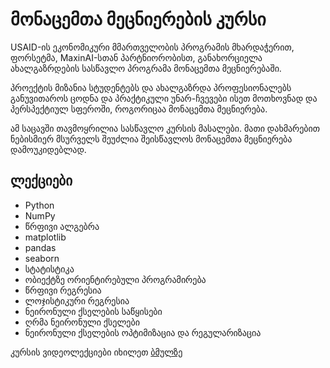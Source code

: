 # მონაცემთა მეცნიერების კურსი
USAID-ის ეკონომიკური მმართველობის პროგრამის მხარდაჭერით, ფორსეტმა, MaxinAI-სთან პარტნიორობისთ, განახორციელა ახალგაზრდების სასწავლო პროგრამა მონაცემთა მეცნიერებაში.

პროექტის მიზანია სტუდენტებს და ახალგაზრდა პროფესიონალებს განუვითაროს ცოდნა და პრაქტიკული უნარ-ჩვევები ისეთ მოთხოვნად და პერსპექტიულ სფეროში, როგორიცაა მონაცემთა მეცნიერება.

ამ საცავში თავმოყრილია სასწავლო კურსის მასალები. მათი დახმარებით ნებისმიერ მსურველს შეუძლია შეისწავლოს მონაცემთა მეცნიერება დამოუკიდებლად.

## ლექციები

* Python
* NumPy
* წრფივი ალგებრა
* matplotlib
* pandas
* seaborn
* სტატისტიკა
* ობიექტზე ორიენტირებული პროგრამირება
* წრფივი რეგრესია
* ლოჯისტიკური რეგრესია
* ნეირონული ქსელების საწყისები
* ღრმა ნეირონული ქსელები
* ნეირონული ქსელების ოპტიმიზაცია და რეგულარიზაცია

კურსის ვიდეოლექციები იხილეთ [ბმულზე](https://www.youtube.com/playlist?list=PLhveFGugGa7mVGush-NXL9QEgtNSIdHld)
